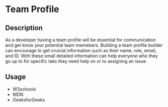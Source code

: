 # Team Profile

## Description
As a developer having a team profile will be essential for communication and get know your potential team memebers. Building a team profile builder can encourage to get cruicial information such as their name, role, email, and ID. With these small detailed information can help everyone who they go up to for specific taks they need help on or to assigning an issue.

## Usage
- W3schools
- MDN
- GeeksforGeeks

